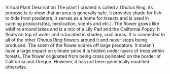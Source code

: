 Virtual Plant Description
The plant I created is called a Ohutus Ring, its purpose is to show that an area is generally safe. It provides shade for fish to hide from predators, it serves as a home for insects and is used in calming products(tea, medication, scents and etc.). The flower grows like wildfire around lakes and is a mix of a Lily Pad and the California Poppy. It floats on top of water and is located in shadey, cool areas. It is connected to all of the other Ohutus Ring flowers around it and never stops being produced. The scent of the flower scares off large predators. It doesn’t have a large impact on climate since it is hidden under layers of trees within forests. The flower originated from being cross pollinated on the border of California and Oregon. However, it has not been genetically modified otherwise.
